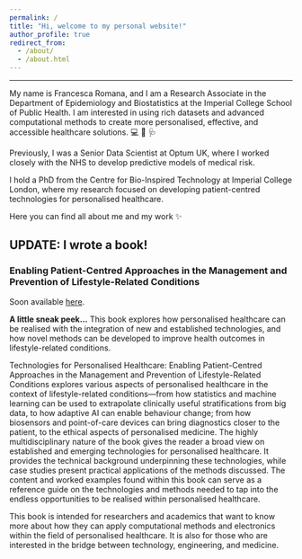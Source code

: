 ```yaml
---
permalink: /
title: "Hi, welcome to my personal website!"
author_profile: true
redirect_from: 
  - /about/
  - /about.html
---
```


---
My name is Francesca Romana, and I am a Research Associate in the Department of Epidemiology and Biostatistics at the Imperial College School of Public Health.
I am interested in using rich datasets and advanced computational methods to create more personalised, effective, and accessible healthcare solutions.  :computer: :dna: :stethoscope:

Previously, I was a Senior Data Scientist at Optum UK, where I worked closely with the NHS to develop predictive models of medical risk.

I hold a PhD from the Centre for Bio-Inspired Technology at Imperial College London, where my research focused on developing patient-centred technologies for personalised healthcare. 

Here you can find all about me and my work :sparkles:

## UPDATE: I wrote a book!
### Enabling Patient-Centred Approaches in the Management and Prevention of Lifestyle-Related Conditions
Soon available [here](https://www.taylorfrancis.com/books/mono/10.1201/9781003464983/technologies-personalised-healthcare-francesca-romana-cavallo-christofer-toumazou).
<!-- <img align="right" width="400" height="500" src="https://github.com/francescacavallo/francescacavallo.github.io/blob/master/images/coming-soon.png"> -->

**A little sneak peek...**
This book explores how personalised healthcare can be realised with the integration of new and established technologies, and how novel methods can be developed to improve health outcomes in lifestyle-related conditions.

Technologies for Personalised Healthcare: Enabling Patient-Centred Approaches in the Management and Prevention of Lifestyle-Related Conditions explores various aspects of personalised healthcare in the context of lifestyle-related conditions—from how statistics and machine learning can be used to extrapolate clinically useful stratifications from big data, to how adaptive AI can enable behaviour change; from how biosensors and point-of-care devices can bring diagnostics closer to the patient, to the ethical aspects of personalised medicine. The highly multidisciplinary nature of the book gives the reader a broad view on established and emerging technologies for personalised healthcare. It provides the technical background underpinning these technologies, while case studies present practical applications of the methods discussed. The content and worked examples found within this book can serve as a reference guide on the technologies and methods needed to tap into the endless opportunities to be realised within personalised healthcare.

This book is intended for researchers and academics that want to know more about how they can apply computational methods and electronics within the field of personalised healthcare. It is also for those who are interested in the bridge between technology, engineering, and medicine.


